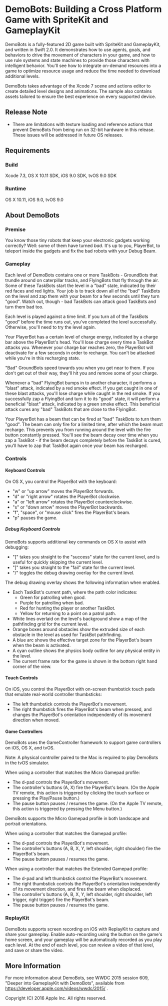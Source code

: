 # DemoBots: Building a Cross Platform Game with SpriteKit and GameplayKit

DemoBots is a fully-featured 2D game built with SpriteKit and GameplayKit, and written in Swift 2.0. It demonstrates how to use agents, goals, and behaviors to drive the movement of characters in your game, and how to use rule systems and state machines to provide those characters with intelligent behavior. You'll see how to integrate on-demand resources into a game to optimize resource usage and reduce the time needed to download additional levels.

DemoBots takes advantage of the Xcode 7 scene and actions editor to create detailed level designs and animations. The sample also contains assets tailored to ensure the best experience on every supported device.

## Release Note

- There are limitations with texture loading and reference actions that prevent DemoBots from being run on 32-bit hardware in this release. These issues will be addressed in future OS releases.

## Requirements

### Build

Xcode 7.3, OS X 10.11 SDK, iOS 9.0 SDK, tvOS 9.0 SDK

### Runtime

OS X 10.11, iOS 9.0, tvOS 9.0

## About DemoBots

### Premise

You know those tiny robots that keep your electronic gadgets working correctly? Well: some of them have turned *bad*. It's up to you, PlayerBot, to teleport inside the gadgets and fix the bad robots with your Debug Beam.

### Gameplay

Each level of DemoBots contains one or more TaskBots - GroundBots that trundle around on caterpillar tracks, and FlyingBots that fly through the air. Some of these TaskBots start the level in a "bad" state, indicated by their red faces and red lights. Your job is to track down all of the "bad" TaskBots on the level and zap them with your beam for a few seconds until they turn "good". Watch out, though - bad TaskBots can attack good TaskBots and turn them bad too.

Each level is played against a time limit. If you turn all of the TaskBots "good" before the time runs out, you've completed the level successfully. Otherwise, you'll need to try the level again.

Your PlayerBot has a certain level of charge energy, indicated by a charge bar above the PlayerBot's head. You'll lose charge every time a TaskBot attacks you. Whenever your charge bar reaches zero, the PlayerBot will deactivate for a few seconds in order to recharge. You can't be attacked while you're in this recharging state.

"Bad" GroundBots speed towards you when you get near to them. If you don't get out of their way, they'll hit you and remove some of your charge.

Whenever a "bad" FlyingBot bumps in to another character, it performs a "blast" attack, indicated by a red smoke effect. If you get caught in one of these blast attacks, you'll lose charge while caught in the red smoke. If you successfully zap a FlyingBot and turn it to its "good" state, it will perform a beneficial "blast" attack, indicated by a green smoke effect. This beneficial attack cures any "bad" TaskBots that are close to the FlyingBot.

Your PlayerBot has a beam that can be fired at "bad" TaskBots to turn them "good". The beam can only fire for a limited time, after which the beam must recharge. This prevents you from running around the level with the fire button constantly pressed. You'll see the beam decay over time when you zap a TaskBot - if the beam decays completely before the TaskBot is cured, you'll have to zap that TaskBot again once your beam has recharged.

### Controls

#### Keyboard Controls

On OS X, you control the PlayerBot with the keyboard:

- "w" or "up arrow" moves the PlayerBot forwards.
- "d" or "right arrow" rotates the PlayerBot clockwise.
- "a" or "left arrow" rotates the PlayerBot counterclockwise.
- "s" or "down arrow" moves the PlayerBot backwards.
- "f", "space", or "mouse click" fires the PlayerBot's beam.
- "p" pauses the game.

##### Debug Keyboard Controls

DemoBots supports additional key commands on OS X to assist with debugging:

- "[" takes you straight to the "success" state for the current level, and is useful for quickly skipping the current level.
- "]" takes you straight to the "fail" state for the current level.
- "/" toggles the debug drawing overlay for the current level.

The debug drawing overlay shows the following information when enabled.

- Each TaskBot's current path, where the path color indicates:
	- Green for patrolling when good.
	- Purple for patrolling when bad.
	- Red for hunting the player or another TaskBot.
	- Yellow for returning to a point on a patrol path.
- White lines overlaid on the level's background show a map of the pathfinding grid for the current level.
- Orange boxes around obstacles show the extruded size of each obstacle in the level as used for TaskBot pathfinding.
- A blue arc shows the effective target zone for the PlayerBot's beam when the beam is activated.
- A cyan outline shows the physics body outline for any physical entity in the level.
- The current frame rate for the game is shown in the bottom right hand corner of the view.

#### Touch Controls

On iOS, you control the PlayerBot with on-screen thumbstick touch pads that emulate real-world controller thumbsticks:

- The left thumbstick controls the PlayerBot's movement.
- The right thumbstick fires the PlayerBot's beam when pressed, and changes the PlayerBot's orientation independently of its movement direction when moved.

#### Game Controllers

DemoBots uses the GameController framework to support game controllers on iOS, OS X, and tvOS.

Note: A physical controller paired to the Mac is required to play DemoBots in the tvOS simulator.

When using a controller that matches the Micro Gamepad profile:

- The d-pad controls the PlayerBot's movement.
- The controller's buttons (A, X) fire the PlayerBot's beam. (On the Apple TV remote, this action is triggered by clicking the touch surface or pressing the Play/Pause button.)
- The pause button pauses / resumes the game. (On the Apple TV remote, this action is triggered by pressing the Menu button.)

DemoBots supports the Micro Gamepad profile in both landscape and portrait orientations.

When using a controller that matches the Gamepad profile:

- The d-pad controls the PlayerBot's movement.
- The controller's buttons (A, B, X, Y, left shoulder, right shoulder) fire the PlayerBot's beam.
- The pause button pauses / resumes the game.

When using a controller that matches the Extended Gamepad profile:

- The d-pad and left thumbstick control the PlayerBot's movement.
- The right thumbstick controls the PlayerBot's orientation independently of its movement direction, and fires the beam when displaced.
- The controller's buttons (A, B, X, Y, left shoulder, right shoulder, left trigger, right trigger) fire the PlayerBot's beam.
- The pause button pauses / resumes the game.

### ReplayKit

DemoBots supports screen recording on iOS with ReplayKit to capture and share your gameplay. Enable auto-recording using the button on the game's home screen, and your gameplay will be automatically recorded as you play each level. At the end of each level, you can review a video of that level, and save or share the video.

## More Information

For more information about DemoBots, see WWDC 2015 session 609, "Deeper into GameplayKit with DemoBots", available from https://developer.apple.com/videos/wwdc/2015/ .

Copyright (C) 2016 Apple Inc. All rights reserved.
